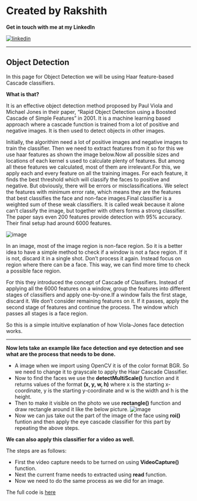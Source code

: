 # Created by Rakshith

**Get in touch with me at my LinkedIn**

[![linkedin](https://cloud.githubusercontent.com/assets/17016297/18839848/0fc7e74e-83d2-11e6-8c6a-277fc9d6e067.png)][2]

[2]: https://www.linkedin.com/in/rakshith-ramprakash-66685b198/

---

## Object Detection

In this page for Object Detection we will be using Haar feature-based Cascade classifiers.

**What is that?**

It is an effective object detection method proposed by Paul Viola and Michael Jones in their paper, “Rapid Object Detection using a Boosted Cascade of Simple Features” in 2001. It is a machine learning based approach where a cascade function is trained from a lot of positive and negative images. It is then used to detect objects in other images.

Initially, the algorithim need a lot of positive images and negative images to train the classifier. Then we need to extract features from it so for this we use haar features as shown the image below.Now all possible sizes and locations of each kernel s used to calculate plenty of features. But among all these features we calculated, most of them are irrelevant.For this, we apply each and every feature on all the training images. For each feature, it finds the best threshold which will classify the faces to positive and negative. But obviously, there will be errors or misclassifications. We select the features with minimum error rate, which means they are the features that best classifies the face and non-face images.Final classifier is a weighted sum of these weak classifiers. It is called weak because it alone can’t classify the image, but together with others forms a strong classifier. The paper says even 200 features provide detection with 95% accuracy. Their final setup had around 6000 features. 

![image](https://opencv-python-tutroals.readthedocs.io/en/latest/_images/haar_features.jpg)

In an image, most of the image region is non-face region. So it is a better idea to have a simple method to check if a window is not a face region. If it is not, discard it in a single shot. Don’t process it again. Instead focus on region where there can be a face. This way, we can find more time to check a possible face region. 

For this they introduced the concept of Cascade of Classifiers. Instead of applying all the 6000 features on a window, group the features into different stages of classifiers and apply one-by-one.If a window fails the first stage, discard it. We don’t consider remaining features on it. If it passes, apply the second stage of features and continue the process. The window which passes all stages is a face region.

So this is a simple intuitive explanation of how Viola-Jones face detection works.

---

**Now lets take an example like face detection and eye detection and see what are the process that needs to be done.**

* A image when we import using OpenCV it is of the color format BGR. So we need to change it to grayscale to apply the Haar Cascade Classifier.
* Now to find the faces we use the **detectMultiScale()** function and it returns values of the format **(x, y, w, h)** where x is the starting x-coordinate, y is the starting y-coordinate and w is the width and h is the height.
* Then to make it visible on the photo we use **rectangle()** function and draw rectangle around it like the below picture.
  ![image](https://encrypted-tbn0.gstatic.com/images?q=tbn%3AANd9GcTF9LipPzwRM-yh3DO7tNk4hHgB6MHmVKtorg&usqp=CAU)
* Now we can jus take out the part of the image of the face using **roi()** funtion and then apply the eye cascade classifier for this part by repeating the above steps.


**We can also apply this classifier for a video as well.**

The steps are as follows:
* First the video capture needs to be turned on using **VideoCapture()** function.
* Next the current frame needs to extracted using **read** function.
* Now we need to do the same process as we did for an image.


The full code is [here](https://github.com/rakshith48/Open-contributions/blob/master/Rakshith_OpenCV_ObjectDetection.ipynb)
